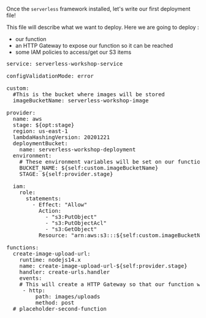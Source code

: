 Once the `serverless` framework installed, let's write our first deployment file!

This file will describe what we want to deploy. Here we are going to deploy :

* our function
* an HTTP Gateway to expose our function so it can be reached
* some IAM policies to access/get our S3 items

<pre class="file" data-filename="serverless.yml" data-target="replace">
service: serverless-workshop-service

configValidationMode: error

custom:
  #This is the bucket where images will be stored
  imageBucketName: serverless-workshop-image

provider:
  name: aws
  stage: ${opt:stage}
  region: us-east-1
  lambdaHashingVersion: 20201221
  deploymentBucket:
    name: serverless-workshop-deployment
  environment:
    # These environment variables will be set on our functions
    BUCKET_NAME: ${self:custom.imageBucketName}
    STAGE: ${self:provider.stage}
    
  iam:
    role:
      statements:
        - Effect: "Allow"
          Action:
            - "s3:PutObject"
            - "s3:PutObjectAcl"
            - "s3:GetObject"
          Resource: "arn:aws:s3:::${self:custom.imageBucketName}/*"

functions:
  create-image-upload-url:
    runtime: nodejs14.x
    name: create-image-upload-url-${self:provider.stage}
    handler: create-urls.handler
    events:
    # This will create a HTTP Gateway so that our function will be easily reachable 
     - http:
         path: images/uploads
         method: post
  # placeholder-second-function
</pre>